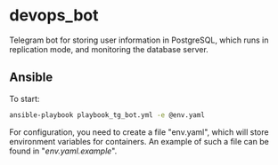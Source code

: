 # devops_bot

Telegram bot for storing user information in PostgreSQL, which runs in replication mode, and monitoring the database server.

## Ansible

To start:

```bash
ansible-playbook playbook_tg_bot.yml -e @env.yaml
```

For configuration, you need to create a file "env.yaml", which will store environment variables for containers.
An example of such a file can be found in "*env.yaml.example*".
